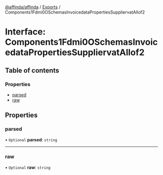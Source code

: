 [@affinda/affinda](../README.md) / [Exports](../modules.md) / Components1Fdmi0OSchemasInvoicedataPropertiesSuppliervatAllof2

# Interface: Components1Fdmi0OSchemasInvoicedataPropertiesSuppliervatAllof2

## Table of contents

### Properties

- [parsed](Components1Fdmi0OSchemasInvoicedataPropertiesSuppliervatAllof2.md#parsed)
- [raw](Components1Fdmi0OSchemasInvoicedataPropertiesSuppliervatAllof2.md#raw)

## Properties

### parsed

• `Optional` **parsed**: `string`

___

### raw

• `Optional` **raw**: `string`
